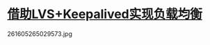 # [借助LVS+Keepalived实现负载均衡](https://www.cnblogs.com/edisonchou/p/4281978.html)

261605265029573.jpg



